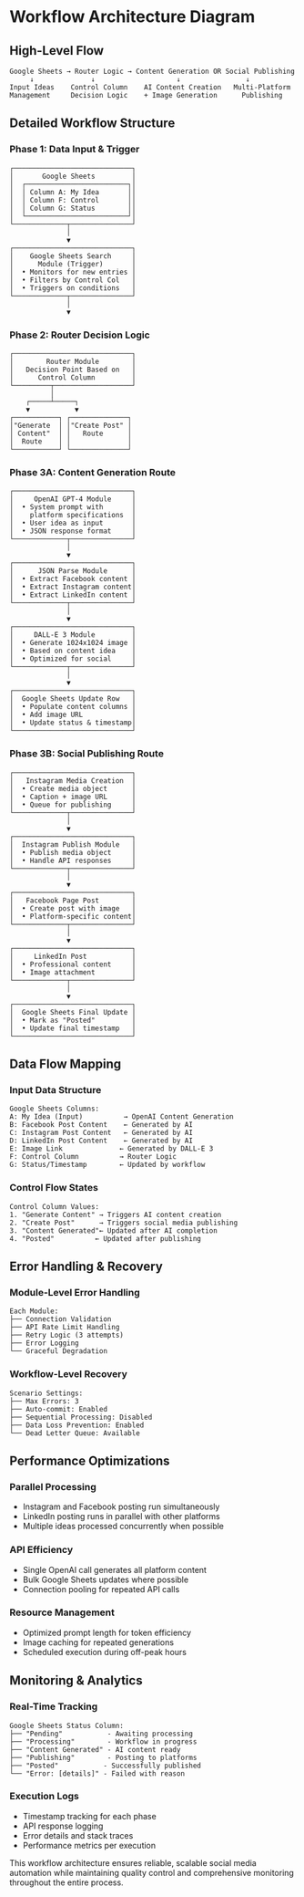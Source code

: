 # Workflow Architecture Diagram

## High-Level Flow

```
Google Sheets → Router Logic → Content Generation OR Social Publishing
     ↓              ↓                    ↓                ↓
Input Ideas    Control Column    AI Content Creation   Multi-Platform
Management     Decision Logic    + Image Generation      Publishing
```

## Detailed Workflow Structure

### Phase 1: Data Input & Trigger
```
┌─────────────────────────────┐
│       Google Sheets         │
│  ┌─────────────────────────┐│
│  │ Column A: My Idea       ││
│  │ Column F: Control       ││
│  │ Column G: Status        ││
│  └─────────────────────────┘│
└─────────────┬───────────────┘
              │
              ▼
┌─────────────────────────────┐
│    Google Sheets Search     │
│      Module (Trigger)       │
│  • Monitors for new entries │
│  • Filters by Control Col   │
│  • Triggers on conditions   │
└─────────────┬───────────────┘
              │
              ▼
```

### Phase 2: Router Decision Logic
```
┌─────────────────────────────┐
│        Router Module        │
│   Decision Point Based on   │
│      Control Column         │
└─────────┬───────────────────┘
          │
    ┌─────┴─────┐
    ▼           ▼
┌───────────┐ ┌──────────────┐
│"Generate  │ │"Create Post" │
│ Content"  │ │   Route      │
│  Route    │ │              │
└───────────┘ └──────────────┘
```

### Phase 3A: Content Generation Route
```
┌─────────────────────────────┐
│     OpenAI GPT-4 Module     │
│  • System prompt with       │
│    platform specifications  │
│  • User idea as input       │
│  • JSON response format     │
└─────────────┬───────────────┘
              │
              ▼
┌─────────────────────────────┐
│      JSON Parse Module      │
│  • Extract Facebook content │
│  • Extract Instagram content│
│  • Extract LinkedIn content │
└─────────────┬───────────────┘
              │
              ▼
┌─────────────────────────────┐
│     DALL-E 3 Module         │
│  • Generate 1024x1024 image │
│  • Based on content idea    │
│  • Optimized for social     │
└─────────────┬───────────────┘
              │
              ▼
┌─────────────────────────────┐
│  Google Sheets Update Row   │
│  • Populate content columns │
│  • Add image URL            │
│  • Update status & timestamp│
└─────────────────────────────┘
```

### Phase 3B: Social Publishing Route
```
┌─────────────────────────────┐
│   Instagram Media Creation  │
│  • Create media object      │
│  • Caption + image URL      │
│  • Queue for publishing     │
└─────────────┬───────────────┘
              │
              ▼
┌─────────────────────────────┐
│  Instagram Publish Module   │
│  • Publish media object     │
│  • Handle API responses     │
└─────────────┬───────────────┘
              │
              ▼
┌─────────────────────────────┐
│   Facebook Page Post        │
│  • Create post with image   │
│  • Platform-specific content│
└─────────────┬───────────────┘
              │
              ▼
┌─────────────────────────────┐
│     LinkedIn Post           │
│  • Professional content     │
│  • Image attachment         │
└─────────────┬───────────────┘
              │
              ▼
┌─────────────────────────────┐
│  Google Sheets Final Update │
│  • Mark as "Posted"         │
│  • Update final timestamp   │
└─────────────────────────────┘
```

## Data Flow Mapping

### Input Data Structure
```
Google Sheets Columns:
A: My Idea (Input)          → OpenAI Content Generation
B: Facebook Post Content    ← Generated by AI
C: Instagram Post Content   ← Generated by AI  
D: LinkedIn Post Content    ← Generated by AI
E: Image Link              ← Generated by DALL-E 3
F: Control Column          → Router Logic
G: Status/Timestamp        ← Updated by workflow
```

### Control Flow States
```
Control Column Values:
1. "Generate Content" → Triggers AI content creation
2. "Create Post"      → Triggers social media publishing
3. "Content Generated"← Updated after AI completion
4. "Posted"          ← Updated after publishing
```

## Error Handling & Recovery

### Module-Level Error Handling
```
Each Module:
├── Connection Validation
├── API Rate Limit Handling  
├── Retry Logic (3 attempts)
├── Error Logging
└── Graceful Degradation
```

### Workflow-Level Recovery
```
Scenario Settings:
├── Max Errors: 3
├── Auto-commit: Enabled
├── Sequential Processing: Disabled
├── Data Loss Prevention: Enabled
└── Dead Letter Queue: Available
```

## Performance Optimizations

### Parallel Processing
- Instagram and Facebook posting run simultaneously
- LinkedIn posting runs in parallel with other platforms
- Multiple ideas processed concurrently when possible

### API Efficiency
- Single OpenAI call generates all platform content
- Bulk Google Sheets updates where possible
- Connection pooling for repeated API calls

### Resource Management
- Optimized prompt length for token efficiency
- Image caching for repeated generations
- Scheduled execution during off-peak hours

## Monitoring & Analytics

### Real-Time Tracking
```
Google Sheets Status Column:
├── "Pending"           - Awaiting processing
├── "Processing"        - Workflow in progress  
├── "Content Generated" - AI content ready
├── "Publishing"        - Posting to platforms
├── "Posted"           - Successfully published
└── "Error: [details]" - Failed with reason
```

### Execution Logs
- Timestamp tracking for each phase
- API response logging
- Error details and stack traces
- Performance metrics per execution

This workflow architecture ensures reliable, scalable social media automation while maintaining quality control and comprehensive monitoring throughout the entire process.